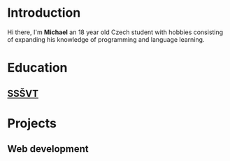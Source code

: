 # Introduction

Hi there, I'm **Michael** an 18 year old Czech student with hobbies consisting of expanding his knowledge of programming and language learning.

# Education

## [SSŠVT](https://sssvt.cz)

# Projects

## Web development
